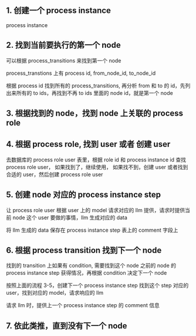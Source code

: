 ## 1. 创建一个 process instance
process instance 

## 2. 找到当前要执行的第一个 node
可以根据 process_transitions 来找到第一个 node

process_transtions 上有 process id, from_node_id, to_node_id

根据 process id 找到所有的 process_transitions, 再分析 from 和 to 的 id，先列出来所有的 to ids，再找到不再 to ids 里面的 node id，就是第一个 node

## 3. 根据找到的 node，找到 node 上关联的 process role

## 4. 根据 process role, 找到 user 或者 创建 user
去数据库的 process role user 表里，根据 role id 和 process instance id 查找 process role user，
如果找到了，继续使用，
如果找不到，创建 user 或者找到合适的 user，然后创建 process role user

## 5. 创建 node 对应的 process instance step
让 process role user 根据 user 上的 model 请求对应的 llm 提供，请求时提供当前 node 这个 user 要做的事情，llm 生成对应的 data

将 llm 生成的 data 保存在 process instance step 表上的 comment 字段上

## 6. 根据 process transition 找到下一个 node
找到的 transition 上如果有 condition, 需要找到这个 node 之前的 node 的 process instance step 获得情况，再根据 condition 决定下一个 node

按照上面的流程 3-5，创建下一个 process instance step
找到这个 step 对应的 user，找到对应的 model，请求响应的 llm

请求 llm 时，提供上一个 process instance step 的 comment 信息

## 7. 依此类推，直到没有下一个 node
